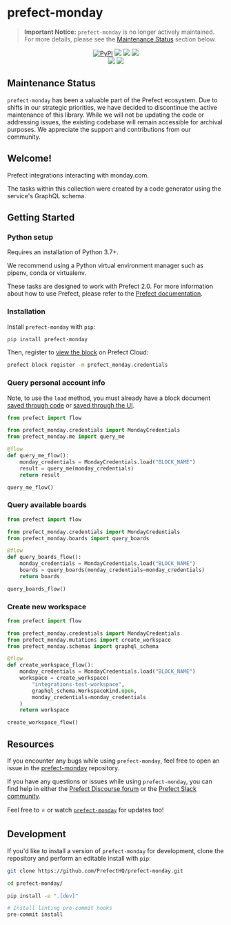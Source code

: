 # prefect-monday

> **Important Notice:** `prefect-monday` is no longer actively maintained. For more details, please see the [Maintenance Status](#maintenance-status) section below.

<p align="center">
    <a href="https://pypi.python.org/pypi/prefect-monday/" alt="PyPI version">
        <img alt="PyPI" src="https://img.shields.io/pypi/v/prefect-monday?color=0052FF&labelColor=090422"></a>
    <a href="https://github.com/PrefectHQ/prefect-monday/" alt="Stars">
        <img src="https://img.shields.io/github/stars/PrefectHQ/prefect-monday?color=0052FF&labelColor=090422" /></a>
    <a href="https://pepy.tech/badge/prefect-monday/" alt="Downloads">
        <img src="https://img.shields.io/pypi/dm/prefect-monday?color=0052FF&labelColor=090422" /></a>
    <a href="https://github.com/PrefectHQ/prefect-monday/pulse" alt="Activity">
        <img src="https://img.shields.io/github/commit-activity/m/PrefectHQ/prefect-monday?color=0052FF&labelColor=090422" /></a>
    <br>
    <a href="https://prefect-community.slack.com" alt="Slack">
        <img src="https://img.shields.io/badge/slack-join_community-red.svg?color=0052FF&labelColor=090422&logo=slack" /></a>
    <a href="https://discourse.prefect.io/" alt="Discourse">
        <img src="https://img.shields.io/badge/discourse-browse_forum-red.svg?color=0052FF&labelColor=090422&logo=discourse" /></a>
</p>

## Maintenance Status

`prefect-monday` has been a valuable part of the Prefect ecosystem. Due to shifts in our strategic priorities, we have decided to discontinue the active maintenance of this library. While we will not be updating the code or addressing issues, the existing codebase will remain accessible for archival purposes. We appreciate the support and contributions from our community.

## Welcome!

Prefect integrations interacting with monday.com.

The tasks within this collection were created by a code generator using the service's GraphQL schema.

## Getting Started

### Python setup

Requires an installation of Python 3.7+.

We recommend using a Python virtual environment manager such as pipenv, conda or virtualenv.

These tasks are designed to work with Prefect 2.0. For more information about how to use Prefect, please refer to the [Prefect documentation](https://orion-docs.prefect.io/).

### Installation

Install `prefect-monday` with `pip`:

```bash
pip install prefect-monday
```

Then, register to [view the block](https://orion-docs.prefect.io/ui/blocks/) on Prefect Cloud:

```bash
prefect block register -m prefect_monday.credentials
```

### Query personal account info

Note, to use the `load` method, you must already have a block document [saved through code](https://orion-docs.prefect.io/concepts/blocks/#saving-blocks) or [saved through the UI](https://orion-docs.prefect.io/ui/blocks/).

```python
from prefect import flow

from prefect_monday.credentials import MondayCredentials
from prefect_monday.me import query_me

@flow
def query_me_flow():
    monday_credentials = MondayCredentials.load("BLOCK_NAME")
    result = query_me(monday_credentials)
    return result

query_me_flow()
```

### Query available boards

```python
from prefect import flow

from prefect_monday.credentials import MondayCredentials
from prefect_monday.boards import query_boards

@flow
def query_boards_flow():
    monday_credentials = MondayCredentials.load("BLOCK_NAME")
    boards = query_boards(monday_credentials=monday_credentials)
    return boards

query_boards_flow()
```

### Create new workspace

```python
from prefect import flow

from prefect_monday.credentials import MondayCredentials
from prefect_monday.mutations import create_workspace
from prefect_monday.schemas import graphql_schema

@flow
def create_workspace_flow():
    monday_credentials = MondayCredentials.load("BLOCK_NAME")
    workspace = create_workspace(
        "integrations-test-workspace",
        graphql_schema.WorkspaceKind.open,
        monday_credentials=monday_credentials
    )
    return workspace

create_workspace_flow()
```

## Resources

If you encounter any bugs while using `prefect-monday`, feel free to open an issue in the [prefect-monday](https://github.com/PrefectHQ/prefect-monday) repository.

If you have any questions or issues while using `prefect-monday`, you can find help in either the [Prefect Discourse forum](https://discourse.prefect.io/) or the [Prefect Slack community](https://prefect.io/slack).

Feel free to ⭐️ or watch [`prefect-monday`](https://github.com/PrefectHQ/prefect-monday) for updates too!

## Development

If you'd like to install a version of `prefect-monday` for development, clone the repository and perform an editable install with `pip`:

```bash
git clone https://github.com/PrefectHQ/prefect-monday.git

cd prefect-monday/

pip install -e ".[dev]"

# Install linting pre-commit hooks
pre-commit install
```
